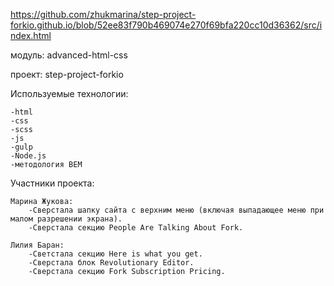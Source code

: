 https://github.com/zhukmarina/step-project-forkio.github.io/blob/52ee83f790b469074e270f69bfa220cc10d36362/src/index.html

модуль: advanced-html-css

проект: step-project-forkio

Используемые технологии:

    -html
    -css
    -scss
    -js
    -gulp
    -Node.js
    -методология BEM
    
Участники проекта:

    Марина Жукова:
        -Сверстала шапку сайта с верхним меню (включая выпадающее меню при малом разрешении экрана).
        -Сверстала секцию People Are Talking About Fork.
        
    Лилия Баран:
        -Светстала секцию Here is what you get.
        -Сверстала блок Revolutionary Editor.
        -Сверстала секцию Fork Subscription Pricing. 

